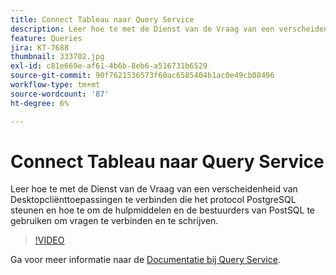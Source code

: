 ```yaml
---
title: Connect Tableau naar Query Service
description: Leer hoe te met de Dienst van de Vraag van een verscheidenheid van Desktopcliënttoepassingen te verbinden die het protocol PostgreSQL steunen en hoe te om de hulpmiddelen en de bestuurders van PostSQL te gebruiken om vragen te verbinden en te schrijven.
feature: Queries
jira: KT-7688
thumbnail: 333702.jpg
exl-id: c81e669e-af61-4b6b-8eb6-a516731b6529
source-git-commit: 90f7621536573f60ac6585404b1ac0e49cb08496
workflow-type: tm+mt
source-wordcount: '87'
ht-degree: 6%

---
```


# Connect Tableau naar Query Service

Leer hoe te met de Dienst van de Vraag van een verscheidenheid van Desktopcliënttoepassingen te verbinden die het protocol PostgreSQL steunen en hoe te om de hulpmiddelen en de bestuurders van PostSQL te gebruiken om vragen te verbinden en te schrijven.

>[!VIDEO](https://video.tv.adobe.com/v/333702?quality=12&learn=on)

Ga voor meer informatie naar de [Documentatie bij Query Service](https://experienceleague.adobe.com/docs/experience-platform/query/home.html?lang=nl).
